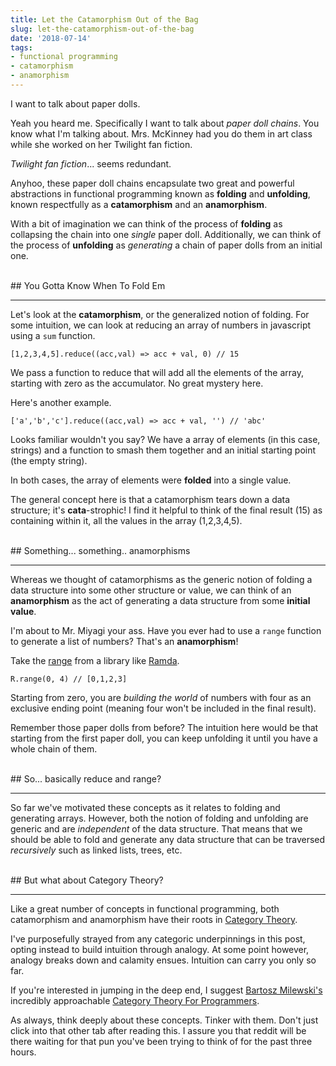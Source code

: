 ```yaml
---
title: Let the Catamorphism Out of the Bag
slug: let-the-catamorphism-out-of-the-bag
date: '2018-07-14'
tags:
- functional programming
- catamorphism
- anamorphism
---
```


I want to talk about paper dolls.

Yeah you heard me. Specifically I want to talk about *paper doll chains*. You know what I'm talking about. Mrs. McKinney had you do them in art class while she worked on her Twilight fan fiction.

*Twilight fan fiction*... seems redundant.

Anyhoo, these paper doll chains encapsulate two great and powerful abstractions in functional programming known as **folding** and **unfolding**, known respectfully as a **catamorphism** and an **anamorphism**.

With a bit of imagination we can think of the process of **folding** as collapsing the chain into one *single* paper doll. Additionally, we can think of the process of **unfolding** as *generating* a chain of paper dolls from an initial one.

<br/>
## You Gotta Know When To Fold Em
<hr/>

Let's look at the **catamorphism**, or the generalized notion of folding. For some intuition, we can look at reducing an array of numbers in javascript using a `sum` function.

`[1,2,3,4,5].reduce((acc,val) => acc + val, 0) // 15`

We pass a function to reduce that will add all the elements of the array, starting with zero as the accumulator. No great mystery here.

Here's another example.

`['a','b','c'].reduce((acc,val) => acc + val, '') // 'abc'`

Looks familiar wouldn't you say? We have a array of elements (in this case, strings) and a function to smash them together and an initial starting point (the empty string).

In both cases, the array of elements were **folded** into a single value.

The general concept here is that a catamorphism tears down a data structure; it's **cata**-strophic! I find it helpful to think of the final result (15) as containing within it, all the values in the array (1,2,3,4,5).

<br/>
## Something... something.. anamorphisms
<hr/>

Whereas we thought of catamorphisms as the generic notion of folding a data structure into some other structure or value, we can think of an **anamorphism** as the act of generating a data structure from some **initial value**.

I'm about to Mr. Miyagi your ass. Have you ever had to use a `range` function to generate a list of numbers? That's an **anamorphism**!

Take the <a target="_blank" href="https://ramdajs.com/docs/#range">range</a> from a library like <a target="_blank" href="https://ramdajs.com">Ramda</a>.

`R.range(0, 4) // [0,1,2,3]`

Starting from zero, you are *building the world* of numbers with four as an exclusive ending point (meaning four won't be included in the final result).

Remember those paper dolls from before? The intuition here would be that starting from the first paper doll, you can keep unfolding it until you have a whole chain of them.

<br/>
## So... basically reduce and range?
<hr/>

So far we've motivated these concepts as it relates to folding and generating arrays. However, both the notion of folding and unfolding are generic and are *independent* of the data structure. That means that we should be able to fold and generate any data structure that can be traversed *recursively* such as linked lists, trees, etc.

<br/>
## But what about Category Theory?
<hr/>

Like a great number of concepts in functional programming, both catamorphism and anamorphism have their roots in <a target="_blank" href="https://en.wikipedia.org/wiki/Category_theory">Category Theory</a>.

I've purposefully strayed from any categoric underpinnings in this post, opting instead to build intuition through analogy. At some point however, analogy breaks down and calamity ensues. Intuition can carry you only so far.

If you're interested in jumping in the deep end, I suggest <a target="_blank" href="https://twitter.com/BartoszMilewski">Bartosz Milewski's</a> incredibly approachable <a target="_blank" href="https://www.youtube.com/watch?v=I8LbkfSSR58&list=PLbgaMIhjbmEnaH_LTkxLI7FMa2HsnawM_">Category Theory For Programmers</a>.

As always, think deeply about these concepts. Tinker with them. Don't just click into that other tab after reading this. I assure you that reddit will be there waiting for that pun you've been trying to think of for the past three hours.